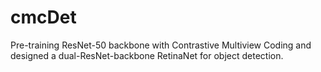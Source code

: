 # cmcDet

Pre-training ResNet-50 backbone with Contrastive Multiview Coding and designed a dual-ResNet-backbone RetinaNet for object detection.
